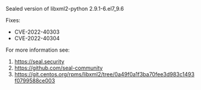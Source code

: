 Sealed version of libxml2-python 2.9.1-6.el7_9.6

Fixes:
- CVE-2022-40303
- CVE-2022-40304

For more information see:
  1. https://seal.security
  2. https://github.com/seal-community
  3. https://git.centos.org/rpms/libxml2/tree/0a49f0a1f3ba70fee3d983c1493f0799588ce003
